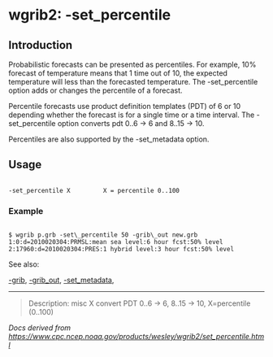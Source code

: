 # wgrib2: -set_percentile

## Introduction

Probabilistic forecasts can be presented as percentiles. For example, 10% forecast
of temperature means that 1 time out of 10, the expected temperature will less than
the forecasted temperature.
The -set_percentile option adds or changes the percentile of
a forecast.

Percentile forecasts use product definition templates (PDT) of 6 or 10 depending
whether the forecast is for a single time or a time interval.
The -set_percentile option converts pdt 0..6 -> 6 and 8..15 -> 10.

Percentiles are also supported by the
-set_metadata option.

## Usage

```

-set_percentile X         X = percentile 0..100

```

### Example

```

$ wgrib p.grb -set\_percentile 50 -grib\_out new.grb
1:0:d=2010020304:PRMSL:mean sea level:6 hour fcst:50% level
2:17960:d=2010020304:PRES:1 hybrid level:3 hour fcst:50% level

```

See also:

[-grib](grib.md),
[-grib_out](grib_out.md),
[-set_metadata](set_metadata.md),

---

> Description: misc X convert PDT 0..6 -> 6, 8..15 -> 10, X=percentile (0..100)

_Docs derived from <https://www.cpc.ncep.noaa.gov/products/wesley/wgrib2/set_percentile.html>_
